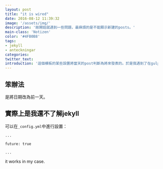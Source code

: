 ```yaml
---
layout: post
title: "it is wired"
date: 2016-08-12 11:39:32
image: '/assets/img/'
description: '剛開始就遇到一些問題，最麻煩的是不能顯示新建的posts。'
main-class: 'Notizen'
color: '#4FB0B8'
tags:
- jekyll
- anteckningar
categories:
twitter_text:
introduction: '這個模板的某些設置將當天的post判斷為將來發表的。於是我遇到了在gulp task中jekyll build --future的問題。'
---
```


## 笨辦法
是將日期改為前一天。

## 實際上是我還不了解jekyll
可以在`_config.yml`中進行設置：

    ...

    future: true

    ...

it works in my case.
